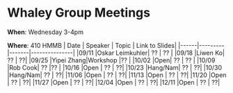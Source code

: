 # Whaley Group Meetings 
**When**: Wednesday 3-4pm

**Where**: 410 HMMB
| Date | Speaker | Topic | Link to Slides|
|------|---------|-------|---------------|
|09/11 |Oskar Leimkuhler| ?? | ?? |
|09/18 |Liwen Ko| ?? | ??|
|09/25 |Yipei Zhang|Workshop |?? |
|10/02 |Open| ?? | ?? |
|10/09 |Rob Cook| ?? |?? |
|10/16 |Open | ?? | ??|
|10/23 |Hang/Nam| ?? | ??|
|10/30 |Hang/Nam| ?? | ??|
|11/06 |Open | ?? | ??|
|11/13 |Open | ?? | ??|
|11/20 |Open | ?? | ??|
|11/27 |Open | ?? | ??|
|12/04 |Open | ?? | ??|
|12/11 |Open | ?? | ??|
